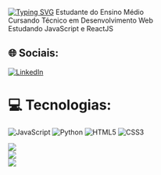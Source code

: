 [![Typing SVG](https://readme-typing-svg.herokuapp.com/?color=%3D85C6&size=30&center=true&vCenter=true&width=1000&lines=Hello!,+My+name+is+Angelita+Dias;Web+Development+student;+:%29)](https://git.io/typing-svg)
Estudante do Ensino Médio<br>Cursando Técnico em Desenvolvimento Web<br>Estudando JavaScript e ReactJS


## 🌐 Sociais:
[![LinkedIn](https://img.shields.io/badge/LinkedIn-%230077B5.svg?logo=linkedin&logoColor=white)](https://linkedin.com/in/www.linkedin.com/in/angelita-dias-a31775260/) 

# 💻 Tecnologias:
![JavaScript](https://img.shields.io/badge/javascript-%23323330.svg?style=for-the-badge&logo=javascript&logoColor=%23F7DF1E) ![Python](https://img.shields.io/badge/python-3670A0?style=for-the-badge&logo=python&logoColor=ffdd54) ![HTML5](https://img.shields.io/badge/html5-%23E34F26.svg?style=for-the-badge&logo=html5&logoColor=white) ![CSS3](https://img.shields.io/badge/css3-%231572B6.svg?style=for-the-badge&logo=css3&logoColor=white)

![](https://github-readme-stats.vercel.app/api?username=angelitadias&theme=tokyonight&hide_border=false&include_all_commits=false&count_private=false)<br/>
![](https://github-readme-streak-stats.herokuapp.com/?user=angelitadias&theme=tokyonight&hide_border=false)<br/>
![](https://github-readme-stats.vercel.app/api/top-langs/?username=angelitadias&theme=tokyonight&hide_border=false&include_all_commits=false&count_private=false&layout=compact)




